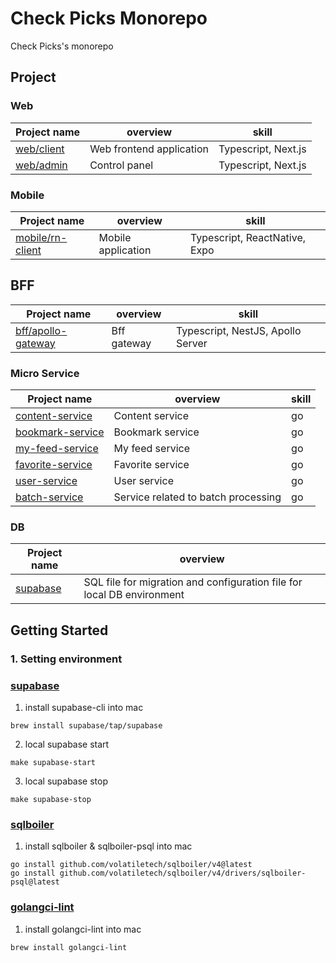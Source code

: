 # Check Picks Monorepo

Check Picks's monorepo

## Project





### Web

| Project name | overview | skill |
| ---- | ---- | ---- |
| [web/client](https://github.com/YukiOnishi1129/techpicks/tree/main/web/client) | Web frontend application | Typescript, Next.js |
| [web/admin](https://github.com/YukiOnishi1129/techpicks/tree/main/web/admin) | Control panel | Typescript, Next.js |

### Mobile
| Project name | overview | skill |
| ---- | ---- | ---- |
| [mobile/rn-client](https://github.com/YukiOnishi1129/techpicks/tree/main/mobile/rn-client) | Mobile application | Typescript, ReactNative, Expo |

## BFF
| Project name | overview | skill |
| ---- | ---- | ---- |
| [bff/apollo-gateway](https://github.com/YukiOnishi1129/techpicks/tree/main/bff/apollo-gateway) | Bff gateway | Typescript, NestJS, Apollo Server |


### Micro Service

| Project name | overview | skill |
| ---- | ---- | ---- |
| [content-service](https://github.com/YukiOnishi1129/techpicks/tree/main/micro-service/content-service) | Content service | go |
| [bookmark-service](https://github.com/YukiOnishi1129/techpicks/tree/main/micro-service/bookmark-service) | Bookmark service | go |
| [my-feed-service](https://github.com/YukiOnishi1129/techpicks/tree/main/micro-service/my-feed-service) | My feed service | go |
| [favorite-service](https://github.com/YukiOnishi1129/techpicks/tree/main/micro-service/favorite-service) | Favorite service | go |
| [user-service](https://github.com/YukiOnishi1129/techpicks/tree/main/micro-service/user-service) | User service | go |
| [batch-service](https://github.com/YukiOnishi1129/techpicks/tree/main/batch-service) | Service related to batch processing | go |

### DB
| Project name | overview |
| ---- | ---- |
| [supabase](https://github.com/YukiOnishi1129/techpicks/tree/main/supabase) | SQL file for migration and configuration file for local DB environment |

## Getting Started

### 1. Setting environment

### [supabase](https://supabase.com/)

1. install supabase-cli into mac

```
brew install supabase/tap/supabase
```

2. local supabase start

```
make supabase-start
```

3. local supabase stop

```
make supabase-stop
```

### [sqlboiler](https://github.com/volatiletech/sqlboiler)

1. install sqlboiler & sqlboiler-psql into mac

````
go install github.com/volatiletech/sqlboiler/v4@latest
go install github.com/volatiletech/sqlboiler/v4/drivers/sqlboiler-psql@latest
````

### [golangci-lint](https://github.com/golangci/golangci-lint)

 1. install golangci-lint into mac

```
brew install golangci-lint
```
